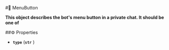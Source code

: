 #🔮 MenuButton

**This object describes the bot's menu button in a private chat. It should be one of**

##⚙️ Properties

- **`type`** (**`str`** )
